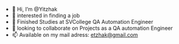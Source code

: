 - 👋 Hi, I’m @Yitzhak
- 👀 interested in finding a job
- 🌱 Finished Studies at SVCollege QA Automation Engineer 
- 💞️ looking to collaborate on Projects as a QA automation Engineer 
- 📫 Available on my mail adress: etzhak@gmail.com
